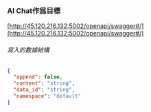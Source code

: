 ### AI Chat作爲目標

[http://45.120.216.132:5002/openapi/swagger#/](http://45.120.216.132:5002/openapi/swagger#/)

###### 寫入的數據結構

```json
{
  "append": false,
  "content": "string",
  "data_id": "string",
  "namespace": "default"
}
```